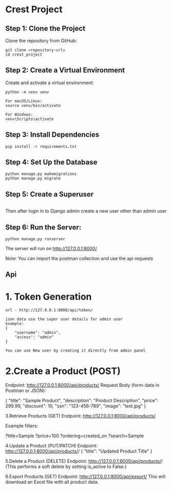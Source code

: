 # Crest Project

## Step 1: Clone the Project
Clone the repository from GitHub:

```
git clone <repository-url>
cd crest_project
```

## Step 2: Create a Virtual Environment
Create and activate a virtual environment:

```
python -m venv venv

For macOS/Linux:
source venv/bin/activate

For Windows:
venv\Scripts\activate
```


## Step 3: Install Dependencies
```
pip install -r requirements.txt
```

## Step 4: Set Up the Database
```
python manage.py makemigrations
python manage.py migrate
```

## Step 5: Create a Superuser

```python manage.py createsuperuser
```
Then after login in to Django admin create a new user other than admin user 

## Step 6: Run the Server:

```
python manage.py runserver
```

The server will run on http://127.0.0.1:8000/

Note: You can import the postman collection and use the api requests

## Api

# 1. Token Generation
```method - POST 
url - http://127.0.0.1:8000/api/token/

json data use the super user details for admin user
example:
{
    "username": "admin",
    "access": "admin"
}

You can use New user by creating it directly from admin panel 
```

# 2.Create a Product (POST)
Endpoint: http://127.0.0.1:8000/api/products/
Request Body (form-data in Postman or JSON):

{
    "title": "Sample Product",
    "description": "Product Description",
    "price": 299.99,
    "discount": 10,
    "ssn": "123-456-789",
    "image": "test.jpg"
}

3.Retrieve Products (GET)
Endpoint: http://127.0.0.1:8000/api/products/

Example filters:

?title=Sample
?price=100
?ordering=created_on
?search=Sample

4.Update a Product (PUT/PATCH)
Endpoint: http://127.0.0.1:8000/api/products/<id>/
{
    "title": "Updated Product Title"
}


5.Delete a Product (DELETE)
Endpoint: http://127.0.0.1:8000/api/products/<id>/
(This performs a soft delete by setting is_active to False.)

6.Export Products (GET)
Endpoint: http://127.0.0.1:8000/api/export/
This will download an Excel file with all product data.
